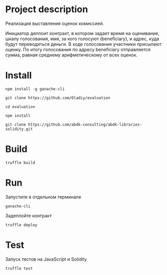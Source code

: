 # **Project description**

Реализация выставления оценок комиссией.

Инициатор деплоит контракт, в котором задает время на оценивание, шкалу голосования, 
имя, за кого голосуют (beneficiary), и адрес, куда будут переводиться деньги. 
В ходе голосования участники присылают оценку.
По итогу голосования по адресу beneficiary отправляется сумма, равная среднему арифметическому от всех оценок.

# **Install**

`npm install -g ganache-cli`

`git clone https://github.com/Oladiy/evaluation`

`cd evaluation`

`npm install`

`git clone https://github.com/abdk-consulting/abdk-libraries-solidity.git`

# **Build**

`truffle build`

# **Run**

Запустите в отдельном терминале

`ganache-cli`

Задеплойте контракт

`truffle deploy`

# **Test**
Запуск тестов на JavaScript и Solidity

`truffle test`

